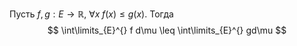 Пусть $f, g : E \to \mathbb{R}$, $\forall x \; f(x) \leq g(x)$.
Тогда
$$
  \int\limits_{E}^{} f d\mu \leq \int\limits_{E}^{} gd\mu
$$